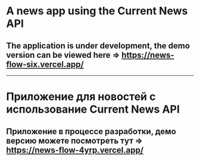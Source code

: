 # A news app using the Current News API
## The application is under development, the demo version can be viewed here => https://news-flow-six.vercel.app/
---
# Приложение для новостей с использование Current News API
## Приложение в процессе разработки, демо версию можете посмотреть тут => https://news-flow-4yrp.vercel.app/
